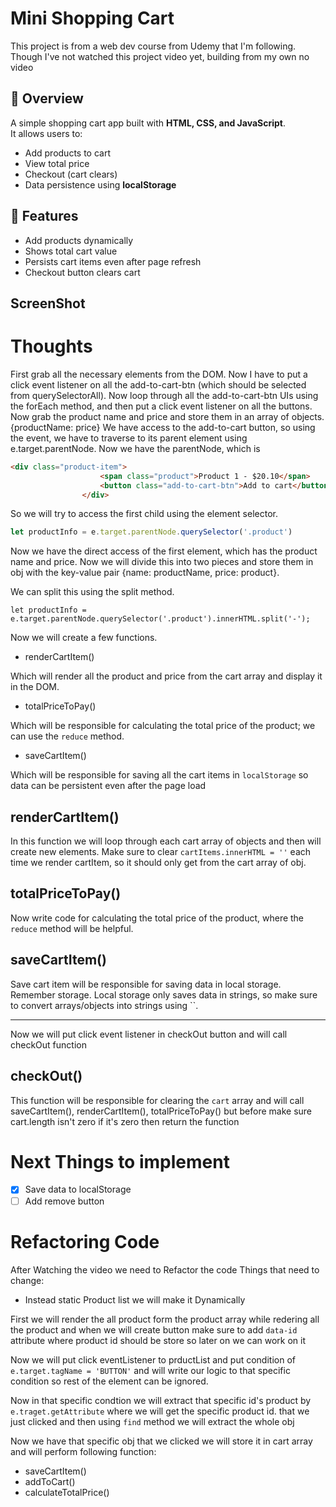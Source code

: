 # Mini Shopping Cart

This project is from a web dev course from Udemy that I'm following. Though I've not watched this project video yet, building from my own no video

## 📌 Overview
A simple shopping cart app built with **HTML, CSS, and JavaScript**.  
It allows users to:
- Add products to cart
- View total price
- Checkout (cart clears)
- Data persistence using **localStorage**

## 🚀 Features
- Add products dynamically
- Shows total cart value
- Persists cart items even after page refresh
- Checkout button clears cart

## ScreenShot


# Thoughts

First grab all the necessary elements from the DOM.
Now I have to put a click event listener on all the add-to-cart-btn (which should be selected from querySelectorAll).
Now loop through all the add-to-cart-btn UIs using the forEach method, and then put a click event listener on all the buttons.
Now grab the product name and price and store them in an array of objects.
{productName: price}
We have access to the add-to-cart button, so using the event, we have to traverse to its parent element using e.target.parentNode.
Now we have the parentNode, which is
``` HTML
<div class="product-item">
                    <span class="product">Product 1 - $20.10</span>
                    <button class="add-to-cart-btn">Add to cart</button>
                </div>
```

So we will try to access the first child using the element selector.
```js
let productInfo = e.target.parentNode.querySelector('.product')
```
Now we have the direct access of the first element, which has the product name and price. Now we will divide this into two pieces and store them in obj with the key-value pair {name: productName, price: product}.

We can split this using the split method.
```JS
let productInfo = e.target.parentNode.querySelector('.product').innerHTML.split('-');
```
Now we will create a few functions.
- renderCartItem()

Which will render all the product and price from the cart array and display it in the DOM.

- totalPriceToPay()

Which will be responsible for calculating the total price of the product; we can use the `reduce` method.

- saveCartItem()

Which will be responsible for saving all the cart items in `localStorage` so data can be persistent even after the page load

## renderCartItem()
In this function we will loop through each cart array of objects and then will create new elements. Make sure to clear `cartItems.innerHTML = ''` each time we render cartItem, so it should only get from the cart array of obj.

## totalPriceToPay()
Now write code for calculating the total price of the product, where the `reduce` method will be helpful.

## saveCartItem()
Save cart item will be responsible for saving data in local storage. Remember storage. Local storage only saves data in strings, so make sure to convert arrays/objects into strings using ``.

<hr>
Now we will put click event listener in checkOut button and will call checkOut function

## checkOut()
This function will be responsible for clearing the `cart` array and will call saveCartItem(), renderCartItem(), totalPriceToPay() but before make sure cart.length isn't zero if it's zero then return the function


# Next Things to implement
- [x] Save data to localStorage
- [ ] Add remove button

# Refactoring Code
After Watching the video we need to Refactor the code Things that need to change:
- Instead static Product list we will make it Dynamically

First we will render the all product form the product array while redering all the product and when we will create button make sure to add `data-id` attribute where product id should be store so later on we can work on it

Now we will put click eventListener to prductList and put condition of `e.target.tagName = 'BUTTON'` and will write our logic to that specific condition so rest of the element can be ignored.

Now in that specific condtion we will extract that specific id's product by `e.traget.getAttribute` where we will get the specific product id. that we just clicked and then using `find` method we will extract the whole obj

Now  we have that specific obj that we clicked we will store it in cart array and will perform following function:
- saveCartItem()
- addToCart()
- calculateTotalPrice()
